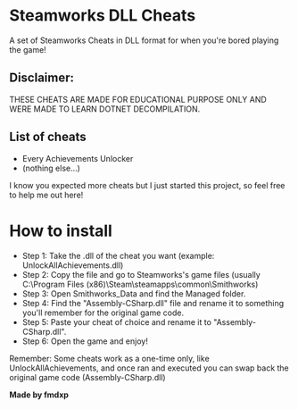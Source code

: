 # Steamworks DLL Cheats
A set of Steamworks Cheats in DLL format for when you're bored playing the game!

## Disclaimer:

THESE CHEATS ARE MADE FOR EDUCATIONAL PURPOSE ONLY AND WERE MADE TO LEARN DOTNET DECOMPILATION.

## List of cheats

* Every Achievements Unlocker
* (nothing else...)


I know you expected more cheats but I just started this project, so feel free to help me out here!


# How to install

* Step 1: Take the .dll of the cheat you want (example: UnlockAllAchievements.dll)
* Step 2: Copy the file and go to Steamworks's game files (usually C:\Program Files (x86)\Steam\steamapps\common\Smithworks)
* Step 3: Open Smithworks_Data and find the Managed folder.
* Step 4: Find the "Assembly-CSharp.dll" file and rename it to something you'll remember for the original game code.
* Step 5: Paste your cheat of choice and rename it to "Assembly-CSharp.dll".
* Step 6: Open the game and enjoy!

Remember: Some cheats work as a one-time only, like UnlockAllAchievements, and once ran and executed you can swap back the original game code (Assembly-CSharp.dll)



**Made by fmdxp**
